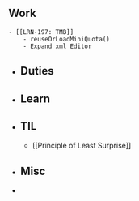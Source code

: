 ## Work
	- [[LRN-197: TMB]]
		- reuseOrLoadMiniQuota()
		- Expand xml Editor
- ## Duties
- ## Learn
- ## TIL
	- [[Principle of Least Surprise]]
- ## Misc
-